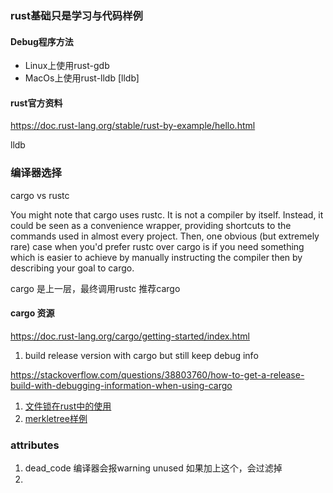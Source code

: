 ### rust基础只是学习与代码样例

#### Debug程序方法
+ Linux上使用rust-gdb 
+ MacOs上使用rust-lldb
[lldb]

#### rust官方资料
https://doc.rust-lang.org/stable/rust-by-example/hello.html

lldb 


### 编译器选择

cargo vs rustc

You might note that cargo uses rustc. It is not a compiler by itself. Instead, it could be seen as a convenience wrapper, providing shortcuts to the commands used in almost every project. Then, one obvious (but extremely rare) case when you'd prefer rustc over cargo is if you need something which is easier to achieve by manually instructing the compiler then by describing your goal to cargo.

cargo 是上一层，最终调用rustc
推荐cargo

#### cargo 资源
https://doc.rust-lang.org/cargo/getting-started/index.html

1. build release version with cargo but still keep debug info 

https://stackoverflow.com/questions/38803760/how-to-get-a-release-build-with-debugging-information-when-using-cargo



1. [文件锁在rust中的使用](notes/lockfile.md#rust中的样例)
2. [merkletree样例](notes/merkletree_notes.md)



### attributes
1. dead_code 编译器会报warning unused 如果加上这个，会过滤掉
2. 